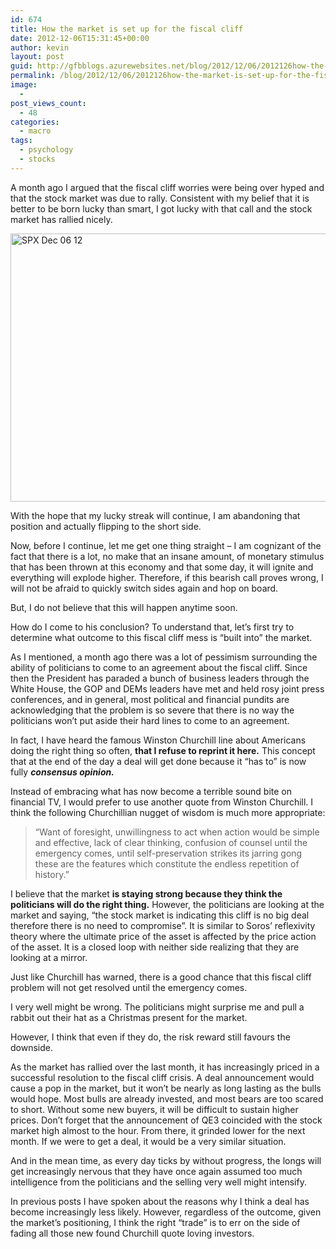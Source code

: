 ```yaml
---
id: 674
title: How the market is set up for the fiscal cliff
date: 2012-12-06T15:31:45+00:00
author: kevin
layout: post
guid: http://gfbblogs.azurewebsites.net/blog/2012/12/06/2012126how-the-market-is-set-up-for-the-fiscal-cliff-html/
permalink: /blog/2012/12/06/2012126how-the-market-is-set-up-for-the-fiscal-cliff-html/
image:
  - 
post_views_count:
  - 48
categories:
  - macro
tags:
  - psychology
  - stocks
---
```

<div>
  <p>
    A month ago I argued that the fiscal cliff worries were being over hyped and that the stock market was due to rally. Consistent with my belief that it is better to be born lucky than smart, I got lucky with that call and the stock market has rallied nicely.
  </p>
  
  <p>
    <img class="aligncenter" style="margin-left: auto;margin-right: auto" title="SPX Dec 06 12.gif" alt="SPX Dec 06 12" src="/static/500f3df9e4b006cb9ec150a3/50c60ecbe4b026203261b4d3/50c60ed8e4b026203261c7b3/1354807904065/SPX%20Dec%2006%2012.gif/1000w" width="600" height="429" border="0" />
  </p>
  
  <p>
    With the hope that my lucky streak will continue, I am abandoning that position and actually flipping to the short side.
  </p>
  
  <p>
    Now, before I continue, let me get one thing straight &#8211; I am cognizant of the fact that there is a lot, no make that an insane amount, of monetary stimulus that has been thrown at this economy and that some day, it will ignite and everything will explode higher. Therefore, if this bearish call proves wrong, I will not be afraid to quickly switch sides again and hop on board.
  </p>
  
  <p>
    But, I do not believe that this will happen anytime soon.
  </p>
  
  <p>
    How do I come to his conclusion? To understand that, let&#8217;s first try to determine what outcome to this fiscal cliff mess is &#8220;built into&#8221; the market.
  </p>
  
  <p>
    As I mentioned, a month ago there was a lot of pessimism surrounding the ability of politicians to come to an agreement about the fiscal cliff. Since then the President has paraded a bunch of business leaders through the White House, the GOP and DEMs leaders have met and held rosy joint press conferences, and in general, most political and financial pundits are acknowledging that the problem is so severe that there is no way the politicians won&#8217;t put aside their hard lines to come to an agreement.
  </p>
  
  <p>
    In fact, I have heard the famous Winston Churchill line about Americans doing the right thing so often, <strong>that I refuse to reprint it here.</strong> This concept that at the end of the day a deal will get done because it &#8220;has to&#8221; is now fully <strong><em>consensus opinion.</em></strong>
  </p>
  
  <p>
    Instead of embracing what has now become a terrible sound bite on financial TV, I would prefer to use another quote from Winston Churchill. I think the following Churchillian nugget of wisdom is much more appropriate:
  </p>
  
  <blockquote>
    <p>
      “Want of foresight, unwillingness to act when action would be simple and effective, lack of clear thinking, confusion of counsel until the emergency comes, until self-preservation strikes its jarring gong these are the features which constitute the endless repetition of history.”
    </p>
  </blockquote>
  
  <p>
    I believe that the market <strong>is staying strong because they think the politicians will do the right thing.</strong> However, the politicians are looking at the market and saying, &#8220;the stock market is indicating this cliff is no big deal therefore there is no need to compromise&#8221;. It is similar to Soros&#8217; reflexivity theory where the ultimate price of the asset is affected by the price action of the asset. It is a closed loop with neither side realizing that they are looking at a mirror.
  </p>
  
  <p>
    Just like Churchill has warned, there is a good chance that this fiscal cliff problem will not get resolved until the emergency comes.
  </p>
  
  <p>
    I very well might be wrong. The politicians might surprise me and pull a rabbit out their hat as a Christmas present for the market.
  </p>
  
  <p>
    However, I think that even if they do, the risk reward still favours the downside.
  </p>
  
  <p>
    As the market has rallied over the last month, it has increasingly priced in a successful resolution to the fiscal cliff crisis. A deal announcement would cause a pop in the market, but it won&#8217;t be nearly as long lasting as the bulls would hope. Most bulls are already invested, and most bears are too scared to short. Without some new buyers, it will be difficult to sustain higher prices. Don&#8217;t forget that the announcement of QE3 coincided with the stock market high almost to the hour. From there, it grinded lower for the next month. If we were to get a deal, it would be a very similar situation.
  </p>
  
  <p>
    And in the mean time, as every day ticks by without progress, the longs will get increasingly nervous that they have once again assumed too much intelligence from the politicians and the selling very well might intensify.
  </p>
  
  <p>
    In previous posts I have spoken about the reasons why I think a deal has become increasingly less likely. However, regardless of the outcome, given the market&#8217;s positioning, I think the right &#8220;trade&#8221; is to err on the side of fading all those new found Churchill quote loving investors.
  </p>
</div>